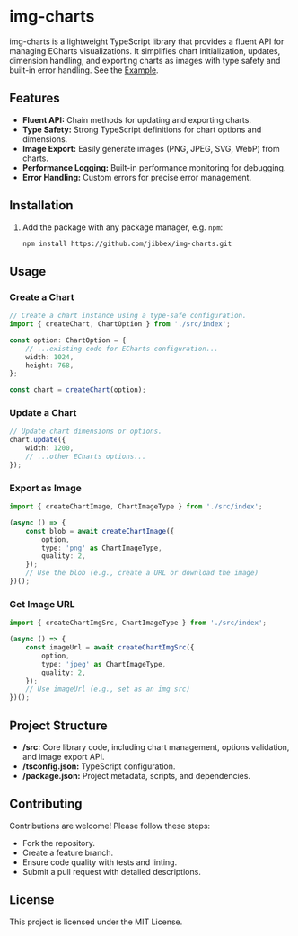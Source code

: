 # img-charts

img-charts is a lightweight TypeScript library that provides a fluent API for managing ECharts visualizations. It simplifies chart initialization, updates, dimension handling, and exporting charts as images with type safety and built-in error handling. See the [Example](https://jibbex.github.io/img-charts/).

## Features

- **Fluent API:** Chain methods for updating and exporting charts.
- **Type Safety:** Strong TypeScript definitions for chart options and dimensions.
- **Image Export:** Easily generate images (PNG, JPEG, SVG, WebP) from charts.
- **Performance Logging:** Built-in performance monitoring for debugging.
- **Error Handling:** Custom errors for precise error management.

## Installation

1. Add the package with any package manager, e.g. `npm`:
   ```bash
   npm install https://github.com/jibbex/img-charts.git
   ```

## Usage

### Create a Chart

```typescript
// Create a chart instance using a type-safe configuration.
import { createChart, ChartOption } from './src/index';

const option: ChartOption = {
    // ...existing code for ECharts configuration...
    width: 1024,
    height: 768,
};

const chart = createChart(option);
```

### Update a Chart

```typescript
// Update chart dimensions or options.
chart.update({
    width: 1200,
    // ...other ECharts options...
});
```

### Export as Image

```typescript
import { createChartImage, ChartImageType } from './src/index';

(async () => {
    const blob = await createChartImage({
        option,
        type: 'png' as ChartImageType,
        quality: 2,
    });
    // Use the blob (e.g., create a URL or download the image)
})();
```

### Get Image URL

```typescript
import { createChartImgSrc, ChartImageType } from './src/index';

(async () => {
    const imageUrl = await createChartImgSrc({
        option,
        type: 'jpeg' as ChartImageType,
        quality: 2,
    });
    // Use imageUrl (e.g., set as an img src)
})();
```

## Project Structure

- **/src:** Core library code, including chart management, options validation, and image export API.
- **/tsconfig.json:** TypeScript configuration.
- **/package.json:** Project metadata, scripts, and dependencies.

## Contributing

Contributions are welcome! Please follow these steps:
- Fork the repository.
- Create a feature branch.
- Ensure code quality with tests and linting.
- Submit a pull request with detailed descriptions.

## License

This project is licensed under the MIT License.
